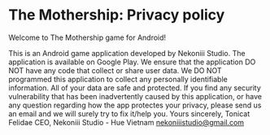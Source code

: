 # The Mothership: Privacy policy
Welcome to The Mothership game for Android!

This is an Android game application developed by Nekoniii Studio. The application is available on Google Play.
We ensure that the application DO NOT have any code that collect or share user data. We DO NOT programmed this application to collect any personally identifiable information. All of your data are safe and protected.
If you find any security vulnerability that has been inadvertently caused by this application, or have any question regarding how the app protectes your privacy, please send us an email and we will surely try to fix it/help you.
Yours sincerely,
Tonicat Felidae
CEO, Nekoniii Studio - Hue Vietnam
nekoniiistudio@gmail.com
